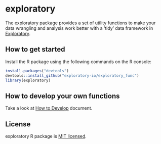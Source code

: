 # exploratory

The exploratory package provides a set of utility functions to make your data wrangling and analysis work better with a ‘tidy’ data framework in [Exploratory](https://exploratory.io/).

## How to get started
Install the R package using the following commands on the R console:
``` r
install.packages("devtools")
devtools::install_github("exploratory-io/exploratory_func")
library(exploratory)
```

## How to develop your own functions

Take a look at 
[How to Develop](https://github.com/exploratory-io/exploratory_func/wiki/How-to-Develop) document.

## License
exploratory R package is [MIT licensed](https://github.com/exploratory-io/exploratory_func/blob/master/LICENSE.md).
